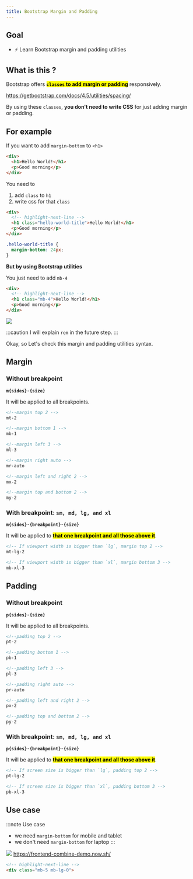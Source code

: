 ```yaml
---
title: Bootstrap Margin and Padding
---
```


## Goal
- ⚡ Learn Bootstrap margin and padding utilities


## What is this ?
Bootstrap offers <mark>**`classes` to add margin or padding**</mark> responsively.

https://getbootstrap.com/docs/4.5/utilities/spacing/

By using these `classes`, **you don't need to write CSS** for just adding margin or padding.

## For example

If you want to add `margin-bottom` to `<h1>`

```html title="html file"
<div>
  <h1>Hello World!</h1>
  <p>Good morning</p>
</div>
```

You need to

1. add `class` to `h1`
2. write css for that `class`

```html title="html file"
<div>
  <!-- highlight-next-line -->
  <h1 class="hello-world-title">Hello World!</h1>
  <p>Good morning</p>
</div>
```

```css title="css file"
.hello-world-title {
  margin-bottom: 24px;
}
```

**But by using Bootstrap utilities**

You just need to add `mb-4`

```html title="html file"
<div>
  <!-- highlight-next-line -->
  <h1 class="mb-4">Hello World!</h1>
  <p>Good morning</p>
</div>
```

![](https://coderhackers-1304676641.cos.ap-singapore.myqcloud.com/20200522_081850.gif)


:::caution
I will explain `rem` in the future step.
:::

Okay, so Let's check this margin and padding utilities syntax.

## Margin
### Without breakpoint
**`m{sides}-{size}`**

It will be applied to all breakpoints.

```html
<!--margin top 2 -->
mt-2

<!--margin bottom 1 -->
mb-1

<!--margin left 3 -->
ml-3

<!--margin right auto -->
mr-auto

<!--margin left and right 2 -->
mx-2

<!--margin top and bottom 2 -->
my-2
```

### With breakpoint: `sm, md, lg, and xl`

**`m{sides}-{breakpoint}-{size}`**

It will be applied to **<mark>that one breakpoint and all those above it</mark>**.

```html
<!-- If viewport width is bigger than `lg`, margin top 2 -->
mt-lg-2

<!-- If viewport width is bigger than `xl`, margin bottom 3 -->
mb-xl-3
```

## Padding
### Without breakpoint

**`p{sides}-{size}`**

It will be applied to all breakpoints.
```html
<!--padding top 2 -->
pt-2

<!--padding bottom 1 -->
pb-1

<!--padding left 3 -->
pl-3

<!--padding right auto -->
pr-auto

<!--padding left and right 2 -->
px-2

<!--padding top and bottom 2 -->
py-2
```

### With breakpoint: `sm, md, lg, and xl`

**`p{sides}-{breakpoint}-{size}`**

It will be applied to **<mark>that one breakpoint and all those above it</mark>**.

```html
<!-- If screen size is bigger than `lg`, padding top 2 -->
pt-lg-2

<!-- If screen size is bigger than `xl`, padding bottom 3 -->
pb-xl-3
```


## Use case

:::note Use case
- we need `margin-bottom` for mobile and tablet
- we don't need `margin-bottom` for laptop
:::


![](https://coderhackers-1304676641.cos.ap-singapore.myqcloud.com/20200522_092929.gif)
https://frontend-combine-demo.now.sh/

```html
<!-- highlight-next-line -->
<div class="mb-5 mb-lg-0">
```

